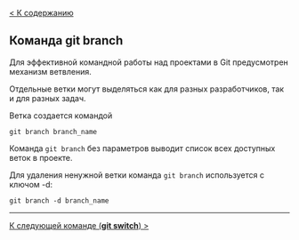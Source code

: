[< К содержанию](./readme.md)

## Команда git branch

Для эффективной командной работы над проектами в Git предусмотрен механизм ветвления.

Отдельные ветки могут выделяться как для разных разработчиков, так и для разных задач.

Ветка создается командой

```bash=
git branch branch_name
```

Команда `git branch` без параметров выводит список всех доступных веток в проекте.

Для удаления ненужной ветки команда `git branch` используется с ключом -d:

```bash=
git branch -d branch_name
```

---

[К следующей команде (**git switch**) >](./switch.md)
